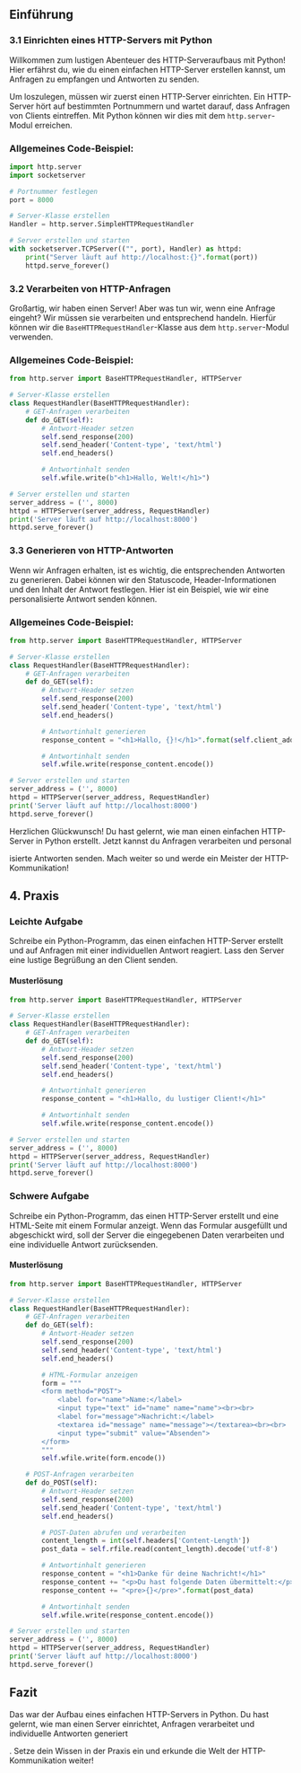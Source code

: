 ## Einführung
### 3.1 Einrichten eines HTTP-Servers mit Python

Willkommen zum lustigen Abenteuer des HTTP-Serveraufbaus mit Python! Hier erfährst du, wie du einen einfachen HTTP-Server erstellen kannst, um Anfragen zu empfangen und Antworten zu senden.

Um loszulegen, müssen wir zuerst einen HTTP-Server einrichten. Ein HTTP-Server hört auf bestimmten Portnummern und wartet darauf, dass Anfragen von Clients eintreffen. Mit Python können wir dies mit dem `http.server`-Modul erreichen.

### Allgemeines Code-Beispiel:
```python
import http.server
import socketserver

# Portnummer festlegen
port = 8000

# Server-Klasse erstellen
Handler = http.server.SimpleHTTPRequestHandler

# Server erstellen und starten
with socketserver.TCPServer(("", port), Handler) as httpd:
    print("Server läuft auf http://localhost:{}".format(port))
    httpd.serve_forever()
```

### 3.2 Verarbeiten von HTTP-Anfragen

Großartig, wir haben einen Server! Aber was tun wir, wenn eine Anfrage eingeht? Wir müssen sie verarbeiten und entsprechend handeln. Hierfür können wir die `BaseHTTPRequestHandler`-Klasse aus dem `http.server`-Modul verwenden.

### Allgemeines Code-Beispiel:
```python
from http.server import BaseHTTPRequestHandler, HTTPServer

# Server-Klasse erstellen
class RequestHandler(BaseHTTPRequestHandler):
    # GET-Anfragen verarbeiten
    def do_GET(self):
        # Antwort-Header setzen
        self.send_response(200)
        self.send_header('Content-type', 'text/html')
        self.end_headers()

        # Antwortinhalt senden
        self.wfile.write(b"<h1>Hallo, Welt!</h1>")

# Server erstellen und starten
server_address = ('', 8000)
httpd = HTTPServer(server_address, RequestHandler)
print('Server läuft auf http://localhost:8000')
httpd.serve_forever()
```

### 3.3 Generieren von HTTP-Antworten

Wenn wir Anfragen erhalten, ist es wichtig, die entsprechenden Antworten zu generieren. Dabei können wir den Statuscode, Header-Informationen und den Inhalt der Antwort festlegen. Hier ist ein Beispiel, wie wir eine personalisierte Antwort senden können.

### Allgemeines Code-Beispiel:
```python
from http.server import BaseHTTPRequestHandler, HTTPServer

# Server-Klasse erstellen
class RequestHandler(BaseHTTPRequestHandler):
    # GET-Anfragen verarbeiten
    def do_GET(self):
        # Antwort-Header setzen
        self.send_response(200)
        self.send_header('Content-type', 'text/html')
        self.end_headers()

        # Antwortinhalt generieren
        response_content = "<h1>Hallo, {}!</h1>".format(self.client_address[0])

        # Antwortinhalt senden
        self.wfile.write(response_content.encode())

# Server erstellen und starten
server_address = ('', 8000)
httpd = HTTPServer(server_address, RequestHandler)
print('Server läuft auf http://localhost:8000')
httpd.serve_forever()
```

Herzlichen Glückwunsch! Du hast gelernt, wie man einen einfachen HTTP-Server in Python erstellt. Jetzt kannst du Anfragen verarbeiten und personal

isierte Antworten senden. Mach weiter so und werde ein Meister der HTTP-Kommunikation!

## 4. Praxis

### Leichte Aufgabe

Schreibe ein Python-Programm, das einen einfachen HTTP-Server erstellt und auf Anfragen mit einer individuellen Antwort reagiert. Lass den Server eine lustige Begrüßung an den Client senden.

#### Musterlösung

```python
from http.server import BaseHTTPRequestHandler, HTTPServer

# Server-Klasse erstellen
class RequestHandler(BaseHTTPRequestHandler):
    # GET-Anfragen verarbeiten
    def do_GET(self):
        # Antwort-Header setzen
        self.send_response(200)
        self.send_header('Content-type', 'text/html')
        self.end_headers()

        # Antwortinhalt generieren
        response_content = "<h1>Hallo, du lustiger Client!</h1>"

        # Antwortinhalt senden
        self.wfile.write(response_content.encode())

# Server erstellen und starten
server_address = ('', 8000)
httpd = HTTPServer(server_address, RequestHandler)
print('Server läuft auf http://localhost:8000')
httpd.serve_forever()
```

### Schwere Aufgabe

Schreibe ein Python-Programm, das einen HTTP-Server erstellt und eine HTML-Seite mit einem Formular anzeigt. Wenn das Formular ausgefüllt und abgeschickt wird, soll der Server die eingegebenen Daten verarbeiten und eine individuelle Antwort zurücksenden.

#### Musterlösung

```python
from http.server import BaseHTTPRequestHandler, HTTPServer

# Server-Klasse erstellen
class RequestHandler(BaseHTTPRequestHandler):
    # GET-Anfragen verarbeiten
    def do_GET(self):
        # Antwort-Header setzen
        self.send_response(200)
        self.send_header('Content-type', 'text/html')
        self.end_headers()

        # HTML-Formular anzeigen
        form = """
        <form method="POST">
            <label for="name">Name:</label>
            <input type="text" id="name" name="name"><br><br>
            <label for="message">Nachricht:</label>
            <textarea id="message" name="message"></textarea><br><br>
            <input type="submit" value="Absenden">
        </form>
        """
        self.wfile.write(form.encode())

    # POST-Anfragen verarbeiten
    def do_POST(self):
        # Antwort-Header setzen
        self.send_response(200)
        self.send_header('Content-type', 'text/html')
        self.end_headers()

        # POST-Daten abrufen und verarbeiten
        content_length = int(self.headers['Content-Length'])
        post_data = self.rfile.read(content_length).decode('utf-8')

        # Antwortinhalt generieren
        response_content = "<h1>Danke für deine Nachricht!</h1>"
        response_content += "<p>Du hast folgende Daten übermittelt:</p>"
        response_content += "<pre>{}</pre>".format(post_data)

        # Antwortinhalt senden
        self.wfile.write(response_content.encode())

# Server erstellen und starten
server_address = ('', 8000)
httpd = HTTPServer(server_address, RequestHandler)
print('Server läuft auf http://localhost:8000')
httpd.serve_forever()
```

## Fazit
Das war der Aufbau eines einfachen HTTP-Servers in Python. Du hast gelernt, wie man einen Server einrichtet, Anfragen verarbeitet und individuelle Antworten generiert

. Setze dein Wissen in der Praxis ein und erkunde die Welt der HTTP-Kommunikation weiter!